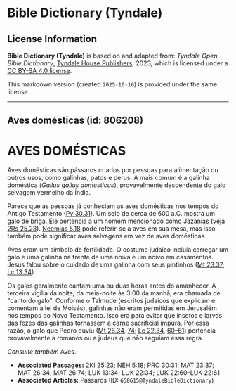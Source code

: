 # Bible Dictionary (Tyndale)

## License Information

**Bible Dictionary (Tyndale)** is based on and adapted from: _Tyndale Open Bible Dictionary_, [Tyndale House Publishers](https://tyndaleopenresources.com/), 2023, which is licensed under a [CC BY-SA 4.0 license](https://creativecommons.org/licenses/by-sa/4.0/legalcode.en).

This markdown version (created `2025-10-16`) is provided under the same license.



--------------------------------

## Aves domésticas (id: 806208)

AVES DOMÉSTICAS
===============

Aves domésticas são pássaros criados por pessoas para alimentação ou outros usos, como galinhas, patos e perus. A mais comum é a galinha doméstica (*Gallus gallus domesticus*), provavelmente descendente do galo selvagem vermelho da Índia.

Parece que as pessoas já conheciam as aves domésticas nos tempos do Antigo Testamento ([Pv 30\.31](https://ref.ly/Prov30:31)). Um selo de cerca de 600 a.C. mostra um galo de briga. Ele pertencia a um homem mencionado como Jazanias (veja [2Rs 25\.23](https://ref.ly/2Kgs25:23)). [Neemias 5\.18](https://ref.ly/Neh5:18) pode referir\-se a aves em sua mesa, mas isso também pode significar aves selvagens em vez de aves domésticas.

Aves eram um símbolo de fertilidade. O costume judaico incluía carregar um galo e uma galinha na frente de uma noiva e um noivo em casamentos. Jesus falou sobre o cuidado de uma galinha com seus pintinhos ([Mt 23\.37](https://ref.ly/Matt23:37); [Lc 13\.34](https://ref.ly/Luke13:34)).

Os galos geralmente cantam uma ou duas horas antes do amanhecer. A terceira vigília da noite, da meia\-noite às 3:00 da manhã, era chamada de "canto do galo". Conforme o Talmude (escritos judaicos que explicam e comentam a lei de Moisés), galinhas não eram permitidas em Jerusalém nos tempos do Novo Testamento. Isso era para evitar que insetos e larvas das fezes das galinhas tornassem a carne sacrificial impura. Por essa razão, o galo que Pedro ouviu ([Mt 26\.34](https://ref.ly/Matt26:34), [74](https://ref.ly/Matt26:74); [Lc 22\.34](https://ref.ly/Luke22:34), [60–61](https://ref.ly/Luke22:60-Luke22:61)) pertencia provavelmente a romanos ou a judeus que não seguiam essa regra.

*Consulte também* Aves.

* **Associated Passages:** 2KI 25:23; NEH 5:18; PRO 30:31; MAT 23:37; MAT 26:34; MAT 26:74; LUK 13:34; LUK 22:34; LUK 22:60–LUK 22:61
* **Associated Articles:** Pássaros (ID: `658615@TyndaleBibleDictionary`)

